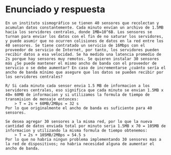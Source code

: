 # Enunciado y respuesta

    En un instituto sismográfico se tienen 40 sensores que recolectan y acumulan datos constantemente. Cada minuto envían un archivo de 1.5MB hacia los servidores centrales, donde 1MB=10^6B. Los sensores se turnan para enviar los datos con el fin de no saturar los servidores, y puede asumir que no ocurren colisiones de datos en la red entre los 40 sensores. Se tiene contratado un servicio de 16Mbps con el proveedor de servicio de Internet, por tanto, los servidores pueden recibir datos a esa velocidad. Se ha medido una latencia promedio de 2s porque hay sensores muy remotos. Se quieren instalar 30 sensores más ¿Se puede mantener el mismo ancho de banda con el proveedor de servicio o se debe aumentar? En caso de incrementarse ¿cuánto sería el ancho de banda mínimo que asegure que los datos se pueden recibir por los servidores centrales?
    
    R/ Si cada minuto cada sensor envia 1.5 MB de informacion a los servidores centrales, eso significa que cada minuto se envian 1.5MB x 40= 60MB de informacion y si utilizamos la formula de tiempo de transmision de mensaje entonces:
        > T = 2s + 60MB/2MBps = 32 s
    Por lo que originalmente el ancho de banda es suficiente para 40 sensores.
    
    Se desea agregar 30 sensores a la misma red, por lo que la nueva cantidad de datos enviada total por minuto seria 1.5MB x 70 = 105MB de informacion y utilizando la misma formula de tiempo obtenemos:
        > T = 2s + 105MB/2MBps = 54.5 s
    Por lo que no habria ningun problema implementando 30 sensores mas a la red de dispositivos; no habria necesidad alguna de aumentar el ancho de banda.
